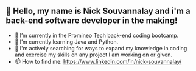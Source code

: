 ## 👋 Hello, my name is Nick Souvannalay and i'm a back-end software developer in the making!

- 🔭 I’m currently in the Promineo Tech back-end coding bootcamp. 
- 🌱 I’m currently learning Java and Python.
- 💞️ I'm actively searching for ways to expand my knowledge in coding and exercise my skills on any project I am working on or given. 
- 📫 How to find me: https://www.linkedin.com/in/nick-souvannalay/
